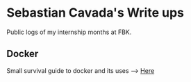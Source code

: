 # Sebastian Cavada's Write ups 

Public logs of my internship months at FBK.

## Docker

Small survival guide to docker and its uses --> [Here](https://github.com/Sebo-the-tramp/Intern-writeups-2023/blob/master/writeups/docker/docker.md)